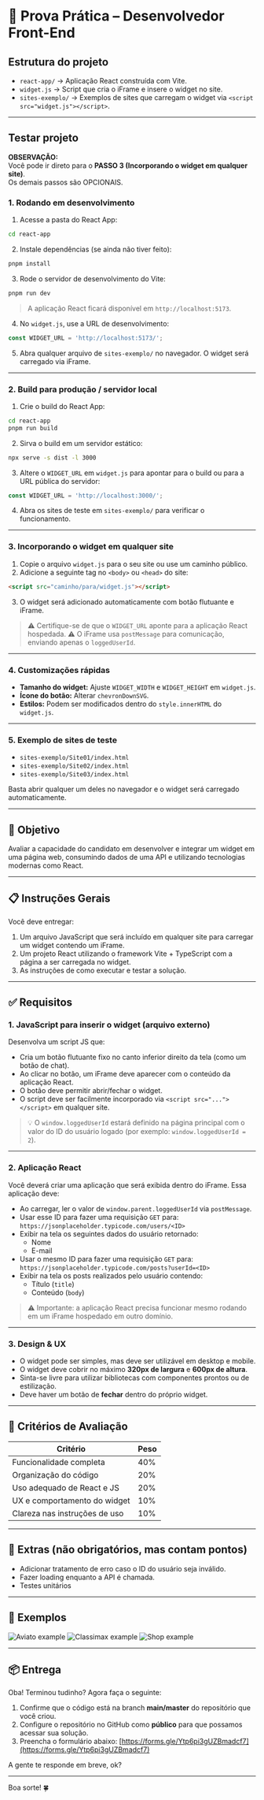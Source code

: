 # 🧪 Prova Prática – Desenvolvedor Front-End

## Estrutura do projeto

* `react-app/` → Aplicação React construída com Vite.
* `widget.js` → Script que cria o iFrame e insere o widget no site.
* `sites-exemplo/` → Exemplos de sites que carregam o widget via `<script src="widget.js"></script>`.

---

## Testar projeto
**OBSERVAÇÃO:**   
Você pode ir direto para o **PASSO 3 (Incorporando o widget em qualquer site)**.   
Os demais passos são OPCIONAIS.

### 1. Rodando em desenvolvimento 

1. Acesse a pasta do React App:

```bash
cd react-app
```

2. Instale dependências (se ainda não tiver feito):

```bash
pnpm install
```

3. Rode o servidor de desenvolvimento do Vite:

```bash
pnpm run dev
```

> A aplicação React ficará disponível em `http://localhost:5173`.

4. No `widget.js`, use a URL de desenvolvimento:

```js
const WIDGET_URL = 'http://localhost:5173/';
```

5. Abra qualquer arquivo de `sites-exemplo/` no navegador. O widget será carregado via iFrame.

---

### 2. Build para produção / servidor local

1. Crie o build do React App:

```bash
cd react-app
pnpm run build
```

2. Sirva o build em um servidor estático:

```bash
npx serve -s dist -l 3000
```

3. Altere o `WIDGET_URL` em `widget.js` para apontar para o build ou para a URL pública do servidor:

```js
const WIDGET_URL = 'http://localhost:3000/';
```

4. Abra os sites de teste em `sites-exemplo/` para verificar o funcionamento.

---

### 3. Incorporando o widget em qualquer site

1. Copie o arquivo `widget.js` para o seu site ou use um caminho público.
2. Adicione a seguinte tag no `<body>` ou `<head>` do site:

```html
<script src="caminho/para/widget.js"></script>
```

3. O widget será adicionado automaticamente com botão flutuante e iFrame.

> ⚠️ Certifique-se de que o `WIDGET_URL` aponte para a aplicação React hospedada.
> ⚠️ O iFrame usa `postMessage` para comunicação, enviando apenas o `loggedUserId`.

---

### 4. Customizações rápidas

* **Tamanho do widget:** Ajuste `WIDGET_WIDTH` e `WIDGET_HEIGHT` em `widget.js`.
* **Ícone do botão:** Alterar `chevronDownSVG`.
* **Estilos:** Podem ser modificados dentro do `style.innerHTML` do `widget.js`.

---

### 5. Exemplo de sites de teste

* `sites-exemplo/Site01/index.html`
* `sites-exemplo/Site02/index.html`
* `sites-exemplo/Site03/index.html`

Basta abrir qualquer um deles no navegador e o widget será carregado automaticamente.

---


## 🧠 Objetivo

Avaliar a capacidade do candidato em desenvolver e integrar um widget em uma página web, consumindo dados de uma API e utilizando tecnologias modernas como React.

---

## 📋 Instruções Gerais

Você deve entregar:

1. Um arquivo JavaScript que será incluído em qualquer site para carregar um widget contendo um iFrame.
2. Um projeto React utilizando o framework Vite + TypeScript com a página a ser carregada no widget.
3. As instruções de como executar e testar a solução.

---

## ✅ Requisitos

### 1. JavaScript para inserir o widget (arquivo externo)

Desenvolva um script JS que:

- Cria um botão flutuante fixo no canto inferior direito da tela (como um botão de chat).
- Ao clicar no botão, um iFrame deve aparecer com o conteúdo da aplicação React.
- O botão deve permitir abrir/fechar o widget.
- O script deve ser facilmente incorporado via `<script src="..."></script>` em qualquer site.

> 💡 O `window.loggedUserId` estará definido na página principal com o valor do ID do usuário logado (por exemplo: `window.loggedUserId = 2`).

---

### 2. Aplicação React

Você deverá criar uma aplicação que será exibida dentro do iFrame. Essa aplicação deve:

- Ao carregar, ler o valor de `window.parent.loggedUserId` via `postMessage`.
- Usar esse ID para fazer uma requisição `GET` para:
  `https://jsonplaceholder.typicode.com/users/<ID>`
- Exibir na tela os seguintes dados do usuário retornado:
  - Nome
  - E-mail
- Usar o mesmo ID para fazer uma requisição `GET` para:
  `https://jsonplaceholder.typicode.com/posts?userId=<ID>`
- Exibir na tela os posts realizados pelo usuário contendo:
  - Título (`title`)
  - Conteúdo (`body`)

> ⚠️ Importante: a aplicação React precisa funcionar mesmo rodando em um iFrame hospedado em outro domínio.

---

### 3. Design & UX

- O widget pode ser simples, mas deve ser utilizável em desktop e mobile.
- O widget deve cobrir no máximo **320px de largura** e **600px de altura**.
- Sinta-se livre para utilizar bibliotecas com componentes prontos ou de estilização.
- Deve haver um botão de **fechar** dentro do próprio widget.

---

## 🧪 Critérios de Avaliação

| Critério                          | Peso |
|----------------------------------|------|
| Funcionalidade completa          | 40%  |
| Organização do código            | 20%  |
| Uso adequado de React e JS       | 20%  |
| UX e comportamento do widget     | 10%  |
| Clareza nas instruções de uso    | 10%  |

---

## 🚀 Extras (não obrigatórios, mas contam pontos)

- Adicionar tratamento de erro caso o ID do usuário seja inválido.
- Fazer loading enquanto a API é chamada.
- Testes unitários

---

## 👾 Exemplos

![Aviato example](imgs/01.gif)
![Classimax example](imgs/02.gif)
![Shop example](imgs/03.gif)

---

## 📦 Entrega

Oba! Terminou tudinho? Agora faça o seguinte:

1. Confirme que o código está na branch **main/master** do repositório que você criou.
2. Configure o repositório no GitHub como **público** para que possamos acessar sua solução.
3. Preencha o formulário abaixo:
[https://forms.gle/Ytp6pi3gUZBmadcf7](https://forms.gle/Ytp6pi3gUZBmadcf7)

A gente te responde em breve, ok?

---

Boa sorte! 🍀

